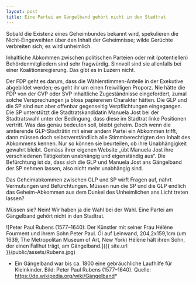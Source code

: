```yaml
---
layout: post
title: Eine Partei am Gängelband gehört nicht in den Stadtrat
---
```


Sobald die Existenz eines Geheimbundes bekannt wird, spekulieren die Nicht-Eingeweihten über den Inhalt der Geheimnisse; wilde Gerüchte verbreiten sich; es wird unheimlich.

Inhaltliche Abkommen zwischen politischen Parteien oder mit (potentiellen) Behördenmitgliedern sind sehr fragwürdig. Sinnvoll sind sie allenfalls bei einer Koalitionsregierung. Das gibt es in Luzern nicht.

Der FDP geht es darum, dass die Wählerstimmen-Anteile in der Exekutive abgebildet werden; es geht ihr um einen freiwilligen Proporz. Nie hätte die FDP von der CVP oder SVP inhaltliche Zugeständnisse eingefordert, zumal solche Versprechungen ja bloss papierenen Charakter hätten. Die GLP und die SP sind nun aber offenbar gegenseitig Verpflichtungen eingegangen. Die SP unterstützt die Stadtratskandidatin Manuela Jost bei der Stadtratswahl unter der Bedingung, dass diese im Stadtrat linke Positionen vertritt. Was das genau bedeuten soll, bleibt geheim. Doch wenn die amtierende GLP-Stadträtin mit einer andern Partei ein Abkommen trifft, dann müssen doch selbstverständlich alle Stimmberechtigten den Inhalt des Abkommens kennen. Nur so können sie beurteilen, ob ihre Unabhängigkeit gewahrt bleibt. Gemäss ihrer eigenen Website „übt Manuela Jost ihre verschiedenen Tätigkeiten unabhängig und eigenständig aus“. Die Befürchtung ist da, dass sich die GLP und Manuela Jost ans Gängelband der SP nehmen lassen, also nicht mehr unabhängig sind.

Das Geheimabkommen zwischen GLP und SP wirft Fragen auf, nährt Vermutungen und Befürchtungen. Müssen nun die SP und die GLP endlich das Geheim-Abkommen aus dem Dunkel des Unheimlichen ans Licht treten lassen?

Müssen sie? Nein! Wir haben ja die Wahl bei der Wahl. Eine Partei am Gängelband gehört nicht in den Stadtrat.

![Peter Paul Rubens (1577–1640): Der Künstler mit seiner Frau Hélène Fourment und ihrem Sohn Peter Paul. Öl auf Leinwand, 204,2x159,1cm (um 1639, The Metropolitan Museum of Art, New York) Hélène hält ihren Sohn, der einen Fallhut trägt, am Gängelband.]({{ site.url }}/public/assets/Rubens.jpg)
* Ein Gängelband war bis ca. 1800 eine gebräuchliche Laufhilfe für Kleinkinder. Bild: Peter Paul Rubens (1577–1640). Quelle: https://de.wikipedia.org/wiki/Gängelband*
